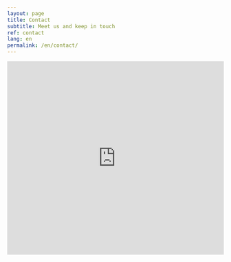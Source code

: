 ```yaml
---
layout: page
title: Contact
subtitle: Meet us and keep in touch
ref: contact
lang: en
permalink: /en/contact/
---
```


<iframe src="https://www.google.com/maps/embed?pb=!1m18!1m12!1m3!1d2624.0524491928527!2d2.3296640156749966!3d48.87627667928934!2m3!1f0!2f0!3f0!3m2!1i1024!2i768!4f13.1!3m3!1m2!1s0x47e66e37d2d16f8d%3A0xbb5d248b5dc66214!2sRue+Saint-Lazare%2C+Paris!5e0!3m2!1sfr!2sfr!4v1539555445307" width="100%" height="450" frameborder="0" style="border:0" allowfullscreen></iframe>